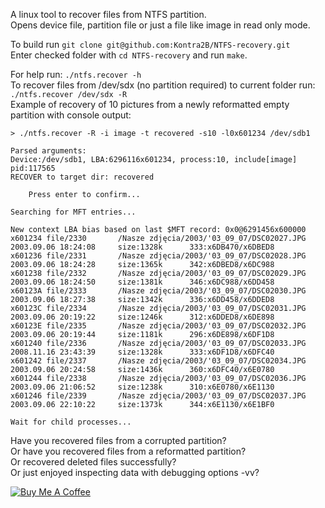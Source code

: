 A linux tool to recover files from NTFS partition.\
Opens device file, partition file or just a file like image in read only mode.

To build run `git clone git@github.com:Kontra2B/NTFS-recovery.git`\
Enter checked folder with `cd NTFS-recovery` and run `make`.

For help run: `./ntfs.recover -h`\
To recover files from /dev/sdx (no partition required) to current folder run: `./ntfs.recover /dev/sdx -R`\
Example of recovery of 10 pictures from a newly reformatted empty partition with console output:

`> ./ntfs.recover -R -i image -t recovered -s10 -l0x601234 /dev/sdb1`
```
Parsed arguments:
Device:/dev/sdb1, LBA:6296116x601234, process:10, include[image] pid:117565
RECOVER to target dir: recovered

	Press enter to confirm...

Searching for MFT entries...

New context LBA bias based on last $MFT record: 0x0@6291456x600000
x601234 file/2330       /Nasze zdjęcia/2003/'03_09_07/DSC02027.JPG      2003.09.06 18:24:08     size:1328k      333:x6DB470/x6DBED8
x601236 file/2331       /Nasze zdjęcia/2003/'03_09_07/DSC02028.JPG      2003.09.06 18:24:28     size:1365k      342:x6DBED8/x6DC988
x601238 file/2332       /Nasze zdjęcia/2003/'03_09_07/DSC02029.JPG      2003.09.06 18:24:50     size:1381k      346:x6DC988/x6DD458
x60123A file/2333       /Nasze zdjęcia/2003/'03_09_07/DSC02030.JPG      2003.09.06 18:27:38     size:1342k      336:x6DD458/x6DDED8
x60123C file/2334       /Nasze zdjęcia/2003/'03_09_07/DSC02031.JPG      2003.09.06 20:19:22     size:1246k      312:x6DDED8/x6DE898
x60123E file/2335       /Nasze zdjęcia/2003/'03_09_07/DSC02032.JPG      2003.09.06 20:19:44     size:1181k      296:x6DE898/x6DF1D8
x601240 file/2336       /Nasze zdjęcia/2003/'03_09_07/DSC02033.JPG      2008.11.16 23:43:39     size:1328k      333:x6DF1D8/x6DFC40
x601242 file/2337       /Nasze zdjęcia/2003/'03_09_07/DSC02034.JPG      2003.09.06 20:24:58     size:1436k      360:x6DFC40/x6E0780
x601244 file/2338       /Nasze zdjęcia/2003/'03_09_07/DSC02036.JPG      2003.09.06 21:06:52     size:1238k      310:x6E0780/x6E1130
x601246 file/2339       /Nasze zdjęcia/2003/'03_09_07/DSC02037.JPG      2003.09.06 22:10:22     size:1373k      344:x6E1130/x6E1BF0

Wait for child processes... 
```

Have you recovered files from a corrupted partition?\
Or have you recovered files from a reformatted partition?\
Or recovered deleted files successfully?\
Or just enjoyed inspecting data with debugging options -vv?

[![Buy Me A Coffee](https://img.shields.io/badge/Buy%20Me%20A%20Coffee-donate-yellow?style=flat-square&logo=buy-me-a-coffee)](https://www.buymeacoffee.com/kontra)
